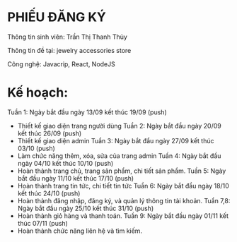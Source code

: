 # PHIẾU ĐĂNG KÝ

Thông tin sinh viên: Trần Thị Thanh Thủy

Thông tin đề tại: jewelry accessories store

Công nghệ: Javacrip, React, NodeJS

# Kế hoạch: 
Tuần 1: Ngày bắt đầu ngày 13/09 kết thúc 19/09 (push) 
- Thiết kế giao diện trang người dùng
Tuần 2: Ngày bắt đầu ngày 20/09 kết thúc 26/09 (push) 
- Thiết kế giao diện admin
Tuần 3:  Ngày bắt đầu ngày 27/09 kết thúc 03/10 (push) 
- Làm chức năng thêm, xóa, sửa của trang admin
Tuần 4:  Ngày bắt đầu ngày 04/10 kết thúc 10/10 (push) 
- Hoàn thành trang chủ, trang sản phẩm, chi tiết sản phẩm.
Tuần 5:  Ngày bắt đầu ngày 11/10 kết thúc 17/10 (push) 
- Hoàn thành trang tin tức, chi tiết tin tức
Tuần 6: Ngày bắt đầu ngày 18/10 kết thúc 24/10 (push) 
- Hoàn thành đăng nhập, đăng ký, và quản lý thông tin tài khoản.
Tuần 7,8: Ngày bắt đầu ngày 25/10 kết thúc 31/10 (push)
- Hoàn thành giỏ hàng và thanh toán.
Tuần 9: Ngày bắt đầu ngày 01/11 kết thúc 07/11 (push) 
- Hoàn thành chức năng liên hệ và tìm kiếm.


